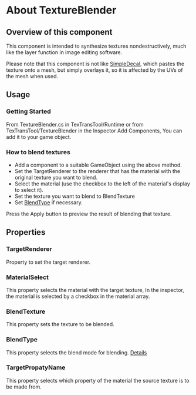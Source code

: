 # About TextureBlender

## Overview of this component

This component is intended to synthesize textures nondestructively, much like the layer function in image editing software.

Please note that this component is not like [SimpleDecal](SimpleDecal.md), which pastes the texture onto a mesh, but simply overlays it, so it is affected by the UVs of the mesh when used.

## Usage

### Getting Started

From TextureBlender.cs in TexTransTool/Runtime
or from TexTransTool/TextureBlender in the Inspector Add Components,
You can add it to your game object.

### How to blend textures

 - Add a component to a suitable GameObject using the above method.
 - Set the TargetRenderer to the renderer that has the material with the original texture you want to blend.
 - Select the material (use the checkbox to the left of the material's display to select it).
 - Set the texture you want to blend to BlendTexture
 - Set [BlendType](BlendType.md) if necessary.

Press the Apply button to preview the result of blending that texture.

## Properties

### TargetRenderer

Property to set the target renderer.

### MaterialSelect

This property selects the material with the target texture,
In the inspector, the material is selected by a checkbox in the material array.

### BlendTexture

This property sets the texture to be blended.

### BlendType

This property selects the blend mode for blending. [Details](BlendType.md)

### TargetPropatyName

This property selects which property of the material the source texture is to be made from.
